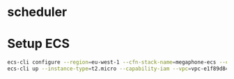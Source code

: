 # scheduler

# Setup ECS
```bash
ecs-cli configure --region=eu-west-1 --cfn-stack-name=megaphone-ecs --cluster=scheduler
ecs-cli up --instance-type=t2.micro --capability-iam --vpc=vpc-e1f89d84 --subnets=subnet-a97807de
```
